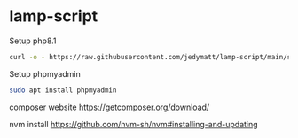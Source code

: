 # lamp-script

Setup php8.1

```bash
curl -o - https://raw.githubusercontent.com/jedymatt/lamp-script/main/setup-php81.sh | bash
```

Setup phpmyadmin

```bash
sudo apt install phpmyadmin
```

composer website <https://getcomposer.org/download/>

nvm install <https://github.com/nvm-sh/nvm#installing-and-updating>
